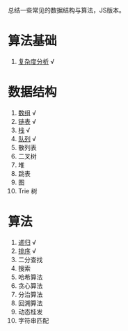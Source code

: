 总结一些常见的数据结构与算法，JS版本。

# 算法基础
   1. [复杂度分析](src/base/复杂度分析.md) √

# 数据结构
   1. [数组](src/data_structure/array/index.md) √
   2. [链表](src/data_structure/linked_list/index.md) √
   3. [栈](src/data_structure/stack/index.md) √
   4. [队列](src/data_structure/queue/index.md) √
   5. 散列表
   6. 二叉树
   7. 堆
   8. 跳表
   9. 图
   10. Trie 树


# 算法

   1. [递归](src/algorithm/recursive/index.md) √
   2. [排序](src/algorithm/sort/index.md) √
   3. 二分查找
   4. 搜索
   5. 哈希算法
   6. 贪心算法
   7. 分治算法
   8. 回溯算法
   9. 动态桂发
   10. 字符串匹配
 
 

